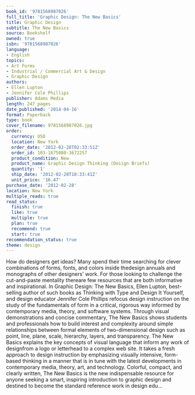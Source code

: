 ```yaml
---
book_id: '9781568987026'
full_title: 'Graphic Design: The New Basics'
title: Graphic Design
subtitle: The New Basics
source: Bookshelf
owned: true
isbn: '9781568987026'
language:
- English
topics:
- Art Forms
- Industrial / Commercial Art & Design
- Graphic Design
authors:
- Ellen Lupton
- Jennifer Cole Phillips
publisher: Adams Media
length: 247 pages
date_published: '2014-04-16'
format: Paperback
type: book
cover_filename: 9781568987026.jpg
order:
  currency: USD
  location: New York
  order_date: '2012-02-28T02:33:51Z'
  order_id: 103-1675080-3672257
  product_condition: New
  product_name: Graphic Design Thinking (Design Briefs)
  quantity: '1'
  ship_date: '2012-02-28T18:33:41Z'
  unit_price: '16.47'
purchase_date: '2012-02-28'
location: New York
multiple_reads: true
read_status:
  finish: true
  like: true
  multiple: true
  plan: true
  recommend: true
  start: true
recommendation_status: true
theme: design
---
```

How do designers get ideas? Many spend their time searching for clever combinations of forms, fonts, and colors inside thedesign annuals and monographs of other designers' work. For those looking to challenge the cut-and-paste mentality thereare few resources that are both informative and inspirational. In Graphic Design: The New Basics, Ellen Lupton, best-selling author of such books as Thinking with Type and Design It Yourself, and design educator Jennifer Cole Phillips refocus design instruction on the study of the fundamentals of form in a critical, rigorous way informed by contemporary media, theory, and software systems. Through visual demonstrations and concise commentary, The New Basics shows students and professionals how to build interest and complexity around simple relationships between formal elements of two-dimensional design such as point, line, plane, scale, hierarchy, layers, and transparency. The New Basics explains the key concepts of visual language that inform any work of designfrom a logo or letterhead to a complex web site. It takes a fresh approach to design instruction by emphasizing visually intensive, form-based thinking in a manner that is in tune with the latest developments in contemporary media, theory, art, and technology. Colorful, compact, and clearly written, The New Basics is the new indispensable resource for anyone seeking a smart, inspiring introduction to graphic design and destined to become the standard reference work in design edu...
